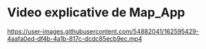 # Video explicative de Map_App

https://user-images.githubusercontent.com/54882041/162595429-4aafa0ed-df4b-4a1b-817c-dcdc85ecb9ec.mp4

